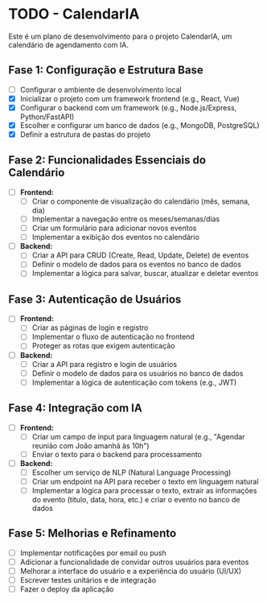 # TODO - CalendarIA

Este é um plano de desenvolvimento para o projeto CalendarIA, um calendário de agendamento com IA.

## Fase 1: Configuração e Estrutura Base

- [ ] Configurar o ambiente de desenvolvimento local
- [x] Inicializar o projeto com um framework frontend (e.g., React, Vue)
- [x] Configurar o backend com um framework (e.g., Node.js/Express, Python/FastAPI)
- [x] Escolher e configurar um banco de dados (e.g., MongoDB, PostgreSQL)
- [x] Definir a estrutura de pastas do projeto

## Fase 2: Funcionalidades Essenciais do Calendário

- [ ] **Frontend:**
    - [ ] Criar o componente de visualização do calendário (mês, semana, dia)
    - [ ] Implementar a navegação entre os meses/semanas/dias
    - [ ] Criar um formulário para adicionar novos eventos
    - [ ] Implementar a exibição dos eventos no calendário
- [ ] **Backend:**
    - [ ] Criar a API para CRUD (Create, Read, Update, Delete) de eventos
    - [ ] Definir o modelo de dados para os eventos no banco de dados
    - [ ] Implementar a lógica para salvar, buscar, atualizar e deletar eventos

## Fase 3: Autenticação de Usuários

- [ ] **Frontend:**
    - [ ] Criar as páginas de login e registro
    - [ ] Implementar o fluxo de autenticação no frontend
    - [ ] Proteger as rotas que exigem autenticação
- [ ] **Backend:**
    - [ ] Criar a API para registro e login de usuários
    - [ ] Definir o modelo de dados para os usuários no banco de dados
    - [ ] Implementar a lógica de autenticação com tokens (e.g., JWT)

## Fase 4: Integração com IA

- [ ] **Frontend:**
    - [ ] Criar um campo de input para linguagem natural (e.g., "Agendar reunião com João amanhã às 10h")
    - [ ] Enviar o texto para o backend para processamento
- [ ] **Backend:**
    - [ ] Escolher um serviço de NLP (Natural Language Processing)
    - [ ] Criar um endpoint na API para receber o texto em linguagem natural
    - [ ] Implementar a lógica para processar o texto, extrair as informações do evento (título, data, hora, etc.) e criar o evento no banco de dados

## Fase 5: Melhorias e Refinamento

- [ ] Implementar notificações por email ou push
- [ ] Adicionar a funcionalidade de convidar outros usuários para eventos
- [ ] Melhorar a interface do usuário e a experiência do usuário (UI/UX)
- [ ] Escrever testes unitários e de integração
- [ ] Fazer o deploy da aplicação
